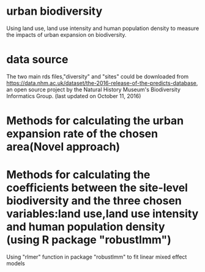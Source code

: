 # urban biodiversity
Using land use, land use intensity and human population density to measure the impacts of urban expansion on biodiversity.

# data source
The two main rds files,"diversity" and "sites" could be downloaded from https://data.nhm.ac.uk/dataset/the-2016-release-of-the-predicts-database, an open source project by the Natural History Museum's Biodiversity Informatics Group. (last updated on October 11, 2016)

# Methods for calculating the urban expansion rate of the chosen area(Novel approach)


# Methods for calculating the coefficients between the site-level biodiversity and the three chosen variables:land use,land use intensity and human population density (using R package "robustlmm")
Using "rlmer" function in package "robustlmm" to fit linear mixed effect models

